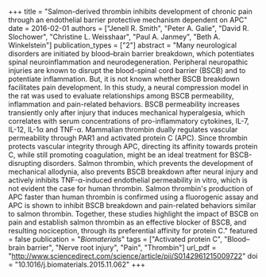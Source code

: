 +++
title = "Salmon-derived thrombin inhibits development of chronic pain through an endothelial barrier protective mechanism dependent on APC"
date = 2016-02-01
authors = ["Jenell R. Smith", "Peter A. Galie", "David R. Slochower", "Christine L. Weisshaar", "Paul A. Janmey", "Beth A. Winkelstein"]
publication_types = ["2"]
abstract = "Many neurological disorders are initiated by blood–brain barrier breakdown, which potentiates spinal neuroinflammation and neurodegeneration. Peripheral neuropathic injuries are known to disrupt the blood-spinal cord barrier (BSCB) and to potentiate inflammation. But, it is not known whether BSCB breakdown facilitates pain development. In this study, a neural compression model in the rat was used to evaluate relationships among BSCB permeability, inflammation and pain-related behaviors. BSCB permeability increases transiently only after injury that induces mechanical hyperalgesia, which correlates with serum concentrations of pro-inflammatory cytokines, IL-7, IL-12, IL-1α and TNF-α. Mammalian thrombin dually regulates vascular permeability through PAR1 and activated protein C (APC). Since thrombin protects vascular integrity through APC, directing its affinity towards protein C, while still promoting coagulation, might be an ideal treatment for BSCB-disrupting disorders. Salmon thrombin, which prevents the development of mechanical allodynia, also prevents BSCB breakdown after neural injury and actively inhibits TNF-α-induced endothelial permeability in vitro, which is not evident the case for human thrombin. Salmon thrombin's production of APC faster than human thrombin is confirmed using a fluorogenic assay and APC is shown to inhibit BSCB breakdown and pain-related behaviors similar to salmon thrombin. Together, these studies highlight the impact of BSCB on pain and establish salmon thrombin as an effective blocker of BSCB, and resulting nociception, through its preferential affinity for protein C."
featured = false
publication = "*Biomaterials*"
tags = ["Activated protein C", "Blood–brain barrier", "Nerve root injury", "Pain", "Thrombin"]
url_pdf = "http://www.sciencedirect.com/science/article/pii/S0142961215009722"
doi = "10.1016/j.biomaterials.2015.11.062"
+++

